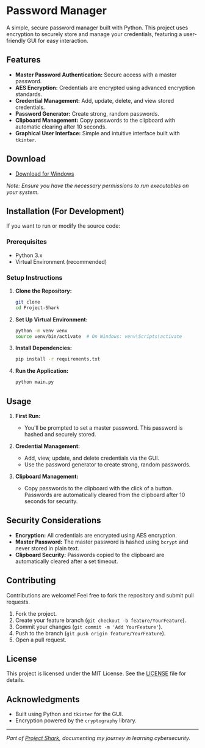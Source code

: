 # Password Manager

A simple, secure password manager built with Python. This project uses encryption to securely store and manage your credentials, featuring a user-friendly GUI for easy interaction.

## Features

- **Master Password Authentication:** Secure access with a master password.
- **AES Encryption:** Credentials are encrypted using advanced encryption standards.
- **Credential Management:** Add, update, delete, and view stored credentials.
- **Password Generator:** Create strong, random passwords.
- **Clipboard Management:** Copy passwords to the clipboard with automatic clearing after 10 seconds.
- **Graphical User Interface:** Simple and intuitive interface built with `tkinter`.

## Download

- [Download for Windows](https://github.com/noahie-valk/basic-password-manager/archive/refs/tags/v1.0.0.zip)

*Note: Ensure you have the necessary permissions to run executables on your system.*

## Installation (For Development)

If you want to run or modify the source code:

### Prerequisites

- Python 3.x
- Virtual Environment (recommended)

### Setup Instructions

1. **Clone the Repository:**
   ```bash
   git clone 
   cd Project-Shark
   ```

2. **Set Up Virtual Environment:**
   ```bash
   python -m venv venv
   source venv/bin/activate  # On Windows: venv\Scripts\activate
   ```

3. **Install Dependencies:**
   ```bash
   pip install -r requirements.txt
   ```

4. **Run the Application:**
   ```bash
   python main.py
   ```

## Usage

1. **First Run:**
   - You'll be prompted to set a master password. This password is hashed and securely stored.

2. **Credential Management:**
   - Add, view, update, and delete credentials via the GUI.
   - Use the password generator to create strong, random passwords.

3. **Clipboard Management:**
   - Copy passwords to the clipboard with the click of a button. Passwords are automatically cleared from the clipboard after 10 seconds for security.

## Security Considerations

- **Encryption:** All credentials are encrypted using AES encryption.
- **Master Password:** The master password is hashed using `bcrypt` and never stored in plain text.
- **Clipboard Security:** Passwords copied to the clipboard are automatically cleared after a set timeout.

## Contributing

Contributions are welcome! Feel free to fork the repository and submit pull requests.

1. Fork the project.
2. Create your feature branch (`git checkout -b feature/YourFeature`).
3. Commit your changes (`git commit -m 'Add YourFeature'`).
4. Push to the branch (`git push origin feature/YourFeature`).
5. Open a pull request.

## License

This project is licensed under the MIT License. See the [LICENSE](LICENSE) file for details.

## Acknowledgments

- Built using Python and `tkinter` for the GUI.
- Encryption powered by the `cryptography` library.

---

*Part of [Project Shark](https://noahie-valk.github.io/project-shark), documenting my journey in learning cybersecurity.*

